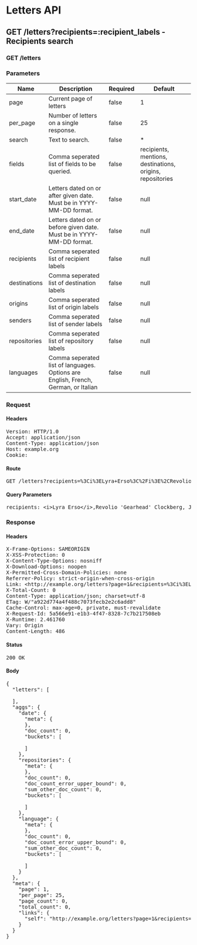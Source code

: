 # Letters API

## GET /letters?recipients=:recipient_labels - Recipients search

### GET /letters

### Parameters

| Name | Description | Required | Default |
|------|-------------|----------|---------|
| page | Current page of letters | false | 1
| per_page | Number of letters on a single response. | false | 25
| search | Text to search. | false | *
| fields | Comma seperated list of fields to be queried. | false | recipients, mentions, destinations, origins, repositories
| start_date | Letters dated on or after given date. Must be in YYYY-MM-DD format. | false | null
| end_date | Letters dated on or before given date. Must be in YYYY-MM-DD format. | false | null
| recipients | Comma seperated list of recipient labels | false | null
| destinations | Comma seperated list of destination labels | false | null
| origins | Comma seperated list of origin labels | false | null
| senders | Comma seperated list of sender labels | false | null
| repositories | Comma seperated list of repository labels | false | null
| languages | Comma seperated list of languages. Options are English, French, German, or Italian | false | null

### Request

#### Headers

<pre>Version: HTTP/1.0
Accept: application/json
Content-Type: application/json
Host: example.org
Cookie: </pre>

#### Route

<pre>GET /letters?recipients=%3Ci%3ELyra+Erso%3C%2Fi%3E%2CRevolio+%27Gearhead%27+Clockberg%2C+Jr.</pre>

#### Query Parameters

<pre>recipients: &lt;i&gt;Lyra Erso&lt;/i&gt;,Revolio &#39;Gearhead&#39; Clockberg, Jr.</pre>

### Response

#### Headers

<pre>X-Frame-Options: SAMEORIGIN
X-XSS-Protection: 0
X-Content-Type-Options: nosniff
X-Download-Options: noopen
X-Permitted-Cross-Domain-Policies: none
Referrer-Policy: strict-origin-when-cross-origin
Link: &lt;http://example.org/letters?page=1&amp;recipients=%3Ci%3ELyra+Erso%3C%2Fi%3E%2CRevolio+%27Gearhead%27+Clockberg%2C+Jr.&gt;; rel=&#39;self&#39;
X-Total-Count: 0
Content-Type: application/json; charset=utf-8
ETag: W/&quot;a922d774a4f488c7073fecb2e2c6add8&quot;
Cache-Control: max-age=0, private, must-revalidate
X-Request-Id: 5a566e91-e1b3-4f47-8328-7c7b217508eb
X-Runtime: 2.461760
Vary: Origin
Content-Length: 486</pre>

#### Status

<pre>200 OK</pre>

#### Body

<pre>{
  "letters": [

  ],
  "aggs": {
    "date": {
      "meta": {
      },
      "doc_count": 0,
      "buckets": [

      ]
    },
    "repositories": {
      "meta": {
      },
      "doc_count": 0,
      "doc_count_error_upper_bound": 0,
      "sum_other_doc_count": 0,
      "buckets": [

      ]
    },
    "language": {
      "meta": {
      },
      "doc_count": 0,
      "doc_count_error_upper_bound": 0,
      "sum_other_doc_count": 0,
      "buckets": [

      ]
    }
  },
  "meta": {
    "page": 1,
    "per_page": 25,
    "page_count": 0,
    "total_count": 0,
    "links": {
      "self": "http://example.org/letters?page=1&recipients=%3Ci%3ELyra+Erso%3C%2Fi%3E%2CRevolio+%27Gearhead%27+Clockberg%2C+Jr."
    }
  }
}</pre>
